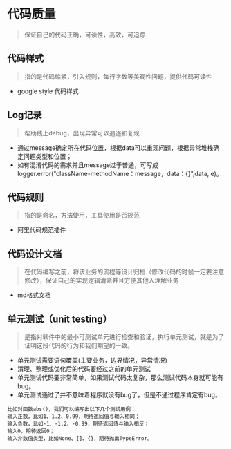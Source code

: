 # 代码质量
> 保证自己的代码正确，可读性，高效，可追踪

## 代码样式
> 指的是代码缩紧，引入规则，每行字数等美观性问题，提供代码可读性
* google style 代码样式

## Log记录
> 帮助线上debug，出现异常可以追逐和复现
* 通过message确定所在代码位置，根据data可以重现问题，根据异常堆栈确定问题类型和位置；
* 如有混淆代码的需求并且message过于普通，可写成logger.error("className-methodName：message，data：{}",data, e)。

## 代码规则
> 指的是命名，方法使用，工具使用是否规范
* 阿里代码规范插件

## 代码设计文档
> 在代码编写之前，将该业务的流程等设计归档（修改代码的时候一定要注意修改），保证自己的实现逻辑清晰并且方便其他人理解业务
* md格式文档

## 单元测试（unit testing）
> 是指对软件中的最小可测试单元进行检查和验证，执行单元测试，就是为了证明这段代码的行为和我们期望的一致。
* 单元测试需要语句覆盖(主要业务，边界情况，异常情况)
* 清理、整理或优化后的代码要经过之前的单元测试
* 单元测试代码要非常简单，如果测试代码太复杂，那么测试代码本身就可能有bug。
* 单元测试通过了并不意味着程序就没有bug了，但是不通过程序肯定有bug。
```
比如对函数abs()，我们可以编写出以下几个测试用例：
输入正数，比如1、1.2、0.99，期待返回值与输入相同；
输入负数，比如-1、-1.2、-0.99，期待返回值与输入相反；
输入0，期待返回0；
输入非数值类型，比如None、[]、{}，期待抛出TypeError。
```




